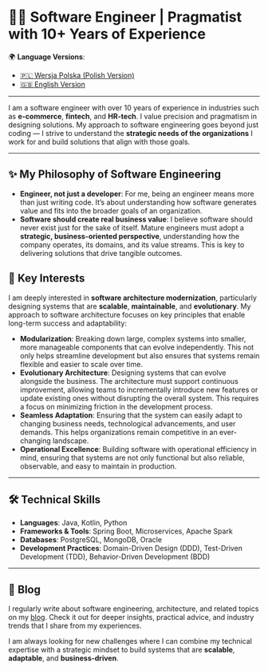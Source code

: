# 👨‍💻 Software Engineer | Pragmatist with 10+ Years of Experience

🌍 **Language Versions**:  
- [🇵🇱 Wersja Polska (Polish Version)](https://github.com/CamilYed/CamilYed/blob/main/README_PL.md)  
- [🇬🇧 English Version](https://github.com/CamilYed/CamilYed/blob/main/README.md)

---

I am a software engineer with over 10 years of experience in industries such as **e-commerce**, **fintech**, and **HR-tech**. I value precision and pragmatism in designing solutions. My approach to software engineering goes beyond just coding — I strive to understand the **strategic needs of the organizations** I work for and build solutions that align with those goals.

---

## ✨ My Philosophy of Software Engineering  
- **Engineer, not just a developer**: For me, being an engineer means more than just writing code. It’s about understanding how software generates value and fits into the broader goals of an organization.  
- **Software should create real business value**: I believe software should never exist just for the sake of itself. Mature engineers must adopt a **strategic, business-oriented perspective**, understanding how the company operates, its domains, and its value streams. This is key to delivering solutions that drive tangible outcomes.

## 🚀 Key Interests  
I am deeply interested in **software architecture modernization**, particularly designing systems that are **scalable**, **maintainable**, and **evolutionary**. My approach to software architecture focuses on key principles that enable long-term success and adaptability:

- **Modularization**: Breaking down large, complex systems into smaller, more manageable components that can evolve independently. This not only helps streamline development but also ensures that systems remain flexible and easier to scale over time.  
- **Evolutionary Architecture**: Designing systems that can evolve alongside the business. The architecture must support continuous improvement, allowing teams to incrementally introduce new features or update existing ones without disrupting the overall system. This requires a focus on minimizing friction in the development process.  
- **Seamless Adaptation**: Ensuring that the system can easily adapt to changing business needs, technological advancements, and user demands. This helps organizations remain competitive in an ever-changing landscape.  
- **Operational Excellence**: Building software with operational efficiency in mind, ensuring that systems are not only functional but also reliable, observable, and easy to maintain in production.

---

## 🛠️ Technical Skills  
- **Languages**: Java, Kotlin, Python  
- **Frameworks & Tools**: Spring Boot, Microservices, Apache Spark  
- **Databases**: PostgreSQL, MongoDB, Oracle  
- **Development Practices**: Domain-Driven Design (DDD), Test-Driven Development (TDD), Behavior-Driven Development (BDD)

---

## 📝 Blog
I regularly write about software engineering, architecture, and related topics on my [blog](https://camilyed.github.io/). Check it out for deeper insights, practical advice, and industry trends that I share from my experiences.

I am always looking for new challenges where I can combine my technical expertise with a strategic mindset to build systems that are **scalable**, **adaptable**, and **business-driven**.
